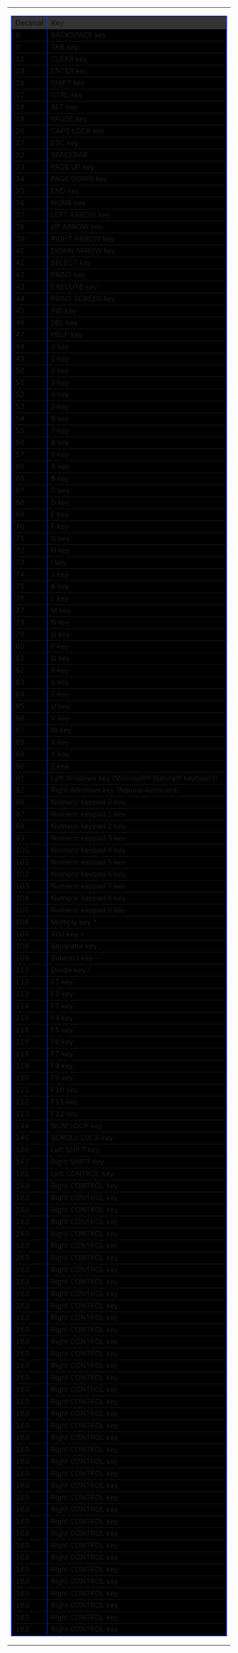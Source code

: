 
<body>
<table width="640" align="center" cellspacing="10" class="table">
  <tr>
    <td class="tds">
    <table width="613" border="1" cellpadding="1" cellspacing="0" bordercolor="#0037ff" bgcolor="#000000">
    <tr bgcolor="#eeeeee" align="top">
      <th bgcolor="#333333">Decimal</th>
      <th width="539" align="left" bgcolor="#333333">Key</th>
    </tr>
    <tr valign="top">
      <td>8</td>
      <td>BACKSPACE key </td>
    </tr>
    <tr valign="top">
      <td>9</td>
      <td>TAB key </td>
    </tr>
    <tr valign="top">
      <td>12</td>
      <td>CLEAR key </td>
    </tr>
    <tr valign="top">
      <td>13</td>
      <td>ENTER key </td>
    </tr>
    <tr valign="top">
      <td>16</td>
      <td>SHIFT key </td>
    </tr>
    <tr valign="top">
      <td>17</td>
      <td>CTRL key </td>
    </tr>
    <tr valign="top">
      <td>18</td>
      <td>ALT key </td>
    </tr>
    <tr valign="top">
      <td>19</td>
      <td>PAUSE key </td>
    </tr>
    <tr valign="top">
      <td>20</td>
      <td>CAPS LOCK key </td>
    </tr>
    <tr valign="top">
      <td>27</td>
      <td>ESC key </td>
    </tr>
    <tr valign="top">
      <td>32</td>
      <td>SPACEBAR </td>
    </tr>
    <tr valign="top">
      <td>33</td>
      <td>PAGE UP key </td>
    </tr>
    <tr valign="top">
      <td>34</td>
      <td>PAGE DOWN key </td>
    </tr>
    <tr valign="top">
      <td>35</td>
      <td>END key </td>
    </tr>
    <tr valign="top">
      <td>36</td>
      <td>HOME key </td>
    </tr>
    <tr valign="top">
      <td>37</td>
      <td>LEFT ARROW key </td>
    </tr>
    <tr valign="top">
      <td>38</td>
      <td>UP ARROW key </td>
    </tr>
    <tr valign="top">
      <td>39</td>
      <td>RIGHT ARROW key </td>
    </tr>
    <tr valign="top">
      <td>40</td>
      <td>DOWN ARROW key </td>
    </tr>
    <tr valign="top">
      <td>41</td>
      <td>SELECT key </td>
    </tr>
    <tr valign="top">
      <td>42</td>
      <td>PRINT key</td>
    </tr>
    <tr valign="top">
      <td>43</td>
      <td>EXECUTE key </td>
    </tr>
    <tr valign="top">
      <td>44</td>
      <td>PRINT SCREEN key </td>
    </tr>
    <tr valign="top">
      <td>45</td>
      <td>INS key </td>
    </tr>
    <tr valign="top">
      <td>46</td>
      <td>DEL key </td>
    </tr>
    <tr valign="top">
      <td>47</td>
      <td>HELP key </td>
    </tr>
    <tr valign="top">
      <td>48</td>
      <td>0 key </td>
    </tr>
    <tr valign="top">
      <td>49</td>
      <td>1 key </td>
    </tr>
    <tr valign="top">
      <td>50</td>
      <td>2 key </td>
    </tr>
    <tr valign="top">
      <td>51</td>
      <td>3 key </td>
    </tr>
    <tr valign="top">
      <td>52</td>
      <td>4 key </td>
    </tr>
    <tr valign="top">
      <td>53</td>
      <td>5 key </td>
    </tr>
    <tr valign="top">
      <td>54</td>
      <td>6 key </td>
    </tr>
    <tr valign="top">
      <td>55</td>
      <td>7 key </td>
    </tr>
    <tr valign="top">
      <td>56</td>
      <td>8 key </td>
    </tr>
    <tr valign="top">
      <td>57</td>
      <td>9 key </td>
    </tr>
    <tr valign="top">
      <td>65</td>
      <td>A key </td>
    </tr>
    <tr valign="top">
      <td>66</td>
      <td>B key </td>
    </tr>
    <tr valign="top">
      <td>67</td>
      <td>C key </td>
    </tr>
    <tr valign="top">
      <td>68</td>
      <td>D key </td>
    </tr>
    <tr valign="top">
      <td>69</td>
      <td>E key </td>
    </tr>
    <tr valign="top">
      <td>70</td>
      <td>F key </td>
    </tr>
    <tr valign="top">
      <td>71</td>
      <td>G key </td>
    </tr>
    <tr valign="top">
      <td>72</td>
      <td>H key </td>
    </tr>
    <tr valign="top">
      <td>73</td>
      <td>I key </td>
    </tr>
    <tr valign="top">
      <td>74</td>
      <td>J key </td>
    </tr>
    <tr valign="top">
      <td>75</td>
      <td>K key </td>
    </tr>
    <tr valign="top">
      <td>76</td>
      <td>L key </td>
    </tr>
    <tr valign="top">
      <td>77</td>
      <td>M key </td>
    </tr>
    <tr valign="top">
      <td>78</td>
      <td>N key </td>
    </tr>
    <tr valign="top">
      <td>79</td>
      <td>O key </td>
    </tr>
    <tr valign="top">
      <td>80</td>
      <td>P key </td>
    </tr>
    <tr valign="top">
      <td>81</td>
      <td>Q key </td>
    </tr>
    <tr valign="top">
      <td>82</td>
      <td>R key </td>
    </tr>
    <tr valign="top">
      <td>83</td>
      <td>S key </td>
    </tr>
    <tr valign="top">
      <td>84</td>
      <td>T key </td>
    </tr>
    <tr valign="top">
      <td>85</td>
      <td>U key </td>
    </tr>
    <tr valign="top">
      <td>86</td>
      <td>V key </td>
    </tr>
    <tr valign="top">
      <td>87</td>
      <td>W key </td>
    </tr>
    <tr valign="top">
      <td>88</td>
      <td>X key </td>
    </tr>
    <tr valign="top">
      <td>89</td>
      <td>Y key </td>
    </tr>
    <tr valign="top">
      <td>90</td>
      <td>Z key </td>
    </tr>
    <tr valign="top">
      <td>91</td>
      <td>Left Windows key (Microsoft® 
        Natural® keyboard) </td>
    </tr>
    <tr valign="top">
      <td>92</td>
      <td>Right Windows key (Natural 
        keyboard) </td>
    </tr>
    <tr valign="top">
      <td>96</td>
      <td>Numeric keypad 0 key </td>
    </tr>
    <tr valign="top">
      <td>97</td>
      <td>Numeric keypad 1 key </td>
    </tr>
    <tr valign="top">
      <td>98</td>
      <td>Numeric keypad 2 key </td>
    </tr>
    <tr valign="top">
      <td>99</td>
      <td>Numeric keypad 3 key </td>
    </tr>
    <tr valign="top">
      <td>100</td>
      <td>Numeric keypad 4 key </td>
    </tr>
    <tr valign="top">
      <td>101</td>
      <td>Numeric keypad 5 key </td>
    </tr>
    <tr valign="top">
      <td>102</td>
      <td>Numeric keypad 6 key </td>
    </tr>
    <tr valign="top">
      <td>103</td>
      <td>Numeric keypad 7 key </td>
    </tr>
    <tr valign="top">
      <td>104</td>
      <td>Numeric keypad 8 key </td>
    </tr>
    <tr valign="top">
      <td>105</td>
      <td>Numeric keypad 9 key </td>
    </tr>
    <tr valign="top">
      <td>106</td>
      <td>Multiply key *</td>
    </tr>
    <tr valign="top">
      <td>107</td>
      <td>Add key +</td>
    </tr>
    <tr valign="top">
      <td>108</td>
      <td>Separator key ,</td>
    </tr>
    <tr valign="top">
      <td>109</td>
      <td>Subtract key -</td>
    </tr>
    <tr valign="top">
      <td>111</td>
      <td>Divide key /</td>
    </tr>
    <tr valign="top">
      <td>112</td>
      <td>F1 key </td>
    </tr>
    <tr valign="top">
      <td>113</td>
      <td>F2 key </td>
    </tr>
    <tr valign="top">
      <td>114</td>
      <td>F3 key </td>
    </tr>
    <tr valign="top">
      <td>115</td>
      <td>F4 key </td>
    </tr>
    <tr valign="top">
      <td>116</td>
      <td>F5 key </td>
    </tr>
    <tr valign="top">
      <td>117</td>
      <td>F6 key </td>
    </tr>
    <tr valign="top">
      <td>118</td>
      <td>F7 key </td>
    </tr>
    <tr valign="top">
      <td>119</td>
      <td>F8 key </td>
    </tr>
    <tr valign="top">
      <td>120</td>
      <td>F9 key </td>
    </tr>
    <tr valign="top">
      <td>121</td>
      <td>F10 key </td>
    </tr>
    <tr valign="top">
      <td>122</td>
      <td>F11 key </td>
    </tr>
    <tr valign="top">
      <td>123</td>
      <td>F12 key </td>
    </tr>
    <tr valign="top">
      <td>144</td>
      <td>NUM LOCK key </td>
    </tr>
    <tr valign="top">
      <td>145</td>
      <td>SCROLL LOCK key </td>
    </tr>
    <tr valign="top">
      <td>160</td>
      <td>Left SHIFT key</td>
    </tr>
    <tr valign="top">
      <td>161</td>
      <td>Right SHIFT key</td>
    </tr>
    <tr valign="top">
      <td>162</td>
      <td>Left CONTROL key</td>
    </tr>
    <tr valign="top">
      <td>163</td>
      <td>Right CONTROL key</td>
    </tr>
    <tr valign="top">
      <td>163</td>
      <td>Right CONTROL key</td>
    </tr>
    <tr valign="top">
      <td>163</td>
      <td>Right CONTROL key</td>
    </tr>
    <tr valign="top">
      <td>163</td>
      <td>Right CONTROL key</td>
    </tr>
    <tr valign="top">
      <td>163</td>
      <td>Right CONTROL key</td>
    </tr>
    <tr valign="top">
      <td>163</td>
      <td>Right CONTROL key</td>
    </tr>
    <tr valign="top">
      <td>163</td>
      <td>Right CONTROL key</td>
    </tr>
    <tr valign="top">
      <td>163</td>
      <td>Right CONTROL key</td>
    </tr>
    <tr valign="top">
      <td>163</td>
      <td>Right CONTROL key</td>
    </tr>
    <tr valign="top">
      <td>163</td>
      <td>Right CONTROL key</td>
    </tr>
    <tr valign="top">
      <td>163</td>
      <td>Right CONTROL key</td>
    </tr>
    <tr valign="top">
      <td>163</td>
      <td>Right CONTROL key</td>
    </tr>
    <tr valign="top">
      <td>163</td>
      <td>Right CONTROL key</td>
    </tr>
    <tr valign="top">
      <td>163</td>
      <td>Right CONTROL key</td>
    </tr>
    <tr valign="top">
      <td>163</td>
      <td>Right CONTROL key</td>
    </tr>
    <tr valign="top">
      <td>163</td>
      <td>Right CONTROL key</td>
    </tr>
    <tr valign="top">
      <td>163</td>
      <td>Right CONTROL key</td>
    </tr>
    <tr valign="top">
      <td>163</td>
      <td>Right CONTROL key</td>
    </tr>
    <tr valign="top">
      <td>163</td>
      <td>Right CONTROL key</td>
    </tr>
    <tr valign="top">
      <td>163</td>
      <td>Right CONTROL key</td>
    </tr>
    <tr valign="top">
      <td>163</td>
      <td>Right CONTROL key</td>
    </tr>
    <tr valign="top">
      <td>163</td>
      <td>Right CONTROL key</td>
    </tr>
    <tr valign="top">
      <td>163</td>
      <td>Right CONTROL key</td>
    </tr>
    <tr valign="top">
      <td>163</td>
      <td>Right CONTROL key</td>
    </tr>
    <tr valign="top">
      <td>163</td>
      <td>Right CONTROL key</td>
    </tr>
    <tr valign="top">
      <td>163</td>
      <td>Right CONTROL key</td>
    </tr>
    <tr valign="top">
      <td>163</td>
      <td>Right CONTROL key</td>
    </tr>
    <tr valign="top">
      <td>163</td>
      <td>Right CONTROL key</td>
    </tr>
    <tr valign="top">
      <td>163</td>
      <td>Right CONTROL key</td>
    </tr>
    <tr valign="top">
      <td>163</td>
      <td>Right CONTROL key</td>
    </tr>
    <tr valign="top">
      <td>163</td>
      <td>Right CONTROL key</td>
    </tr>
    <tr valign="top">
      <td>163</td>
      <td>Right CONTROL key</td>
    </tr>
    <tr valign="top">
      <td>163</td>
      <td>Right CONTROL key</td>
    </tr>
    <tr valign="top">
      <td>163</td>
      <td>Right CONTROL key</td>
    </tr>
    <tr valign="top">
      <td>163</td>
      <td>Right CONTROL key</td>
    </tr>
    <tr valign="top">
      <td>163</td>
      <td>Right CONTROL key</td>
    </tr>
    <tr valign="top">
      <td>163</td>
      <td>Right CONTROL key</td>
    </tr>
    <tr valign="top">
      <td>163</td>
      <td>Right CONTROL key</td>
    </tr>
</table>

</body>
</html>
